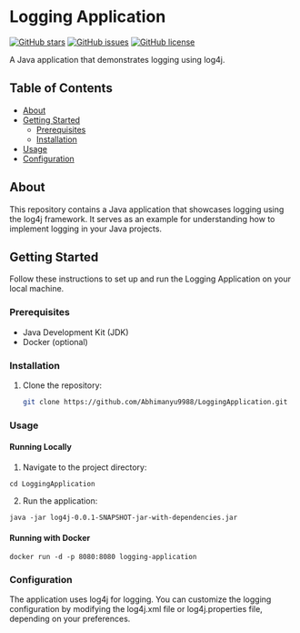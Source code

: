 # Logging Application

[![GitHub stars](https://img.shields.io/github/stars/Abhimanyu9988/LoggingApplication)](https://github.com/Abhimanyu9988/LoggingApplication/stargazers)
[![GitHub issues](https://img.shields.io/github/issues/Abhimanyu9988/LoggingApplication)](https://github.com/Abhimanyu9988/LoggingApplication/issues)
[![GitHub license](https://img.shields.io/github/license/Abhimanyu9988/LoggingApplication)](https://github.com/Abhimanyu9988/LoggingApplication/blob/main/LICENSE)

A Java application that demonstrates logging using log4j.

## Table of Contents

- [About](#about)
- [Getting Started](#getting-started)
  - [Prerequisites](#prerequisites)
  - [Installation](#installation)
- [Usage](#usage)
- [Configuration](#configuration)

## About

This repository contains a Java application that showcases logging using the log4j framework. It serves as an example for understanding how to implement logging in your Java projects.

## Getting Started

Follow these instructions to set up and run the Logging Application on your local machine.

### Prerequisites

- Java Development Kit (JDK)
- Docker (optional)

### Installation

1. Clone the repository:

   ```bash
   git clone https://github.com/Abhimanyu9988/LoggingApplication.git


### Usage
#### Running Locally

1. Navigate to the project directory:
```
cd LoggingApplication
```

2. Run the application:
```
java -jar log4j-0.0.1-SNAPSHOT-jar-with-dependencies.jar
```

#### Running with Docker
```
docker run -d -p 8080:8080 logging-application
```


### Configuration
The application uses log4j for logging. You can customize the logging configuration by modifying the log4j.xml file or log4j.properties file, depending on your preferences.



